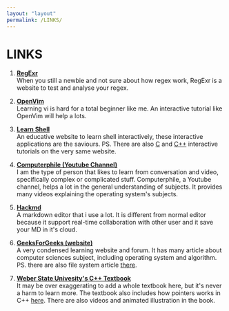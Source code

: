 ```yaml
---
layout: "layout"
permalink: /LINKS/
---
```


# LINKS

1. <b>[RegExr](https://regexr.com/)</b><br>
When you still a newbie and not sure about how regex work, RegExr is a website to test and analyse your regex.

2. <b>[OpenVim](https://www.openvim.com/tutorial.html)</b><br>
Learning vi is hard for a total beginner like me. An interactive tutorial like OpenVim will help a lots.

3. <b>[Learn Shell](https://www.learnshell.org)</b><br>
An educative website to learn shell interactively, these interactive applications are the saviours. PS. There are also [C](https://www.learn-c.org/) and [C++](https://www.learn-cpp.org/) interactive tutorials on the very same website.

4. <b>[Computerphile (Youtube Channel)](https://www.youtube.com/user/Computerphile)</b><br>
I am the type of person that likes to learn from conversation and video, specifically complex or complicated stuff. Computerphile, a Youtube channel, helps a lot in the general understanding of subjects. It provides many videos explaining the operating system's subjects.

5. <b>[Hackmd](https://hackmd.io/?nav=overview)</b><br>
A markdown editor that i use a lot. It is different from normal editor because it support real-time collaboration with other user and it save your MD in it's cloud.

6. <b>[GeeksForGeeks (website)](https://www.geeksforgeeks.org/)</b><br>
A very condensed learning website and forum. It has many article about computer sciences subject, including operating system and algorithm. PS. there are also file system article [there](https://www.geeksforgeeks.org/file-systems-in-operating-system/).

7. <b>[Weber State Univesity's C++ Textbook](http://icarus.cs.weber.edu/~dab/cs1410/textbook/index.html)</b><br>
It may be over exaggerating to add a whole textbook here, but it's never a harm to learn more. The textbook also includes how pointers works in C++ [here](http://icarus.cs.weber.edu/~dab/cs1410/textbook/pointers.html). There are also videos and animated illustration in the book.
